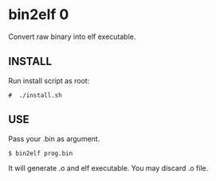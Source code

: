 # bin2elf 0

Convert raw binary into elf executable.

## INSTALL

Run install script as root:

	#  ./install.sh

## USE

Pass your .bin as argument.

	$ bin2elf prog.bin

It will generate .o and elf executable. You may discard .o file.
